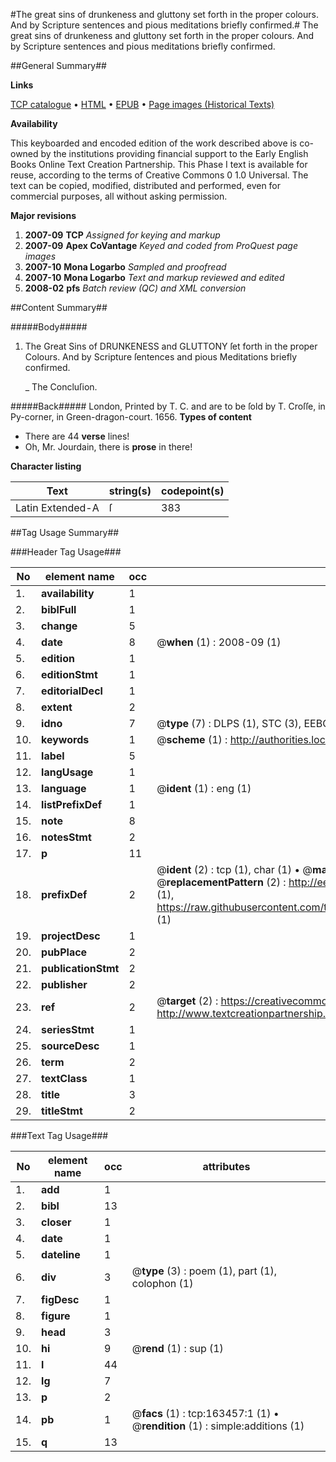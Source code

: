 #The great sins of drunkeness and gluttony set forth in the proper colours. And by Scripture sentences and pious meditations briefly confirmed.#
The great sins of drunkeness and gluttony set forth in the proper colours. And by Scripture sentences and pious meditations briefly confirmed.

##General Summary##

**Links**

[TCP catalogue](http://www.ota.ox.ac.uk/tcp/)  • 
[HTML](http://tei.it.ox.ac.uk/tcp/Texts-HTML/free/A85/A85623.html)  • 
[EPUB](http://tei.it.ox.ac.uk/tcp/Texts-EPUB/free/A85/A85623.epub) • 
[Page images (Historical Texts)](https://data.historicaltexts.jisc.ac.uk/view?pubId=eebo-99870540e&pageId=eebo-99870540e-163457-1)

**Availability**

This keyboarded and encoded edition of the
	       work described above is co-owned by the institutions
	       providing financial support to the Early English Books
	       Online Text Creation Partnership. This Phase I text is
	       available for reuse, according to the terms of Creative
	       Commons 0 1.0 Universal. The text can be copied,
	       modified, distributed and performed, even for
	       commercial purposes, all without asking permission.

**Major revisions**

1. __2007-09__ __TCP__ *Assigned for keying and markup*
1. __2007-09__ __Apex CoVantage__ *Keyed and coded from ProQuest page images*
1. __2007-10__ __Mona Logarbo__ *Sampled and proofread*
1. __2007-10__ __Mona Logarbo__ *Text and markup reviewed and edited*
1. __2008-02__ __pfs__ *Batch review (QC) and XML conversion*

##Content Summary##

#####Body#####

1. The Great Sins of DRUNKENESS and GLUTTONY ſet forth in the proper Colours. And by Scripture ſentences and pious Meditations briefly confirmed.

    _ The Concluſion.

#####Back#####
London, Printed by T. C. and are to be ſold by T. Croſſe, in Py-corner, in Green-dragon-court. 1656.
**Types of content**

  * There are 44 **verse** lines!
  * Oh, Mr. Jourdain, there is **prose** in there!

**Character listing**


|Text|string(s)|codepoint(s)|
|---|---|---|
|Latin Extended-A|ſ|383|

##Tag Usage Summary##

###Header Tag Usage###

|No|element name|occ|attributes|
|---|---|---|---|
|1.|__availability__|1||
|2.|__biblFull__|1||
|3.|__change__|5||
|4.|__date__|8| @__when__ (1) : 2008-09 (1)|
|5.|__edition__|1||
|6.|__editionStmt__|1||
|7.|__editorialDecl__|1||
|8.|__extent__|2||
|9.|__idno__|7| @__type__ (7) : DLPS (1), STC (3), EEBO-CITATION (1), PROQUEST (1), VID (1)|
|10.|__keywords__|1| @__scheme__ (1) : http://authorities.loc.gov/ (1)|
|11.|__label__|5||
|12.|__langUsage__|1||
|13.|__language__|1| @__ident__ (1) : eng (1)|
|14.|__listPrefixDef__|1||
|15.|__note__|8||
|16.|__notesStmt__|2||
|17.|__p__|11||
|18.|__prefixDef__|2| @__ident__ (2) : tcp (1), char (1)  •  @__matchPattern__ (2) : ([0-9\-]+):([0-9IVX]+) (1), (.+) (1)  •  @__replacementPattern__ (2) : http://eebo.chadwyck.com/downloadtiff?vid=$1&page=$2 (1), https://raw.githubusercontent.com/textcreationpartnership/Texts/master/tcpchars.xml#$1 (1)|
|19.|__projectDesc__|1||
|20.|__pubPlace__|2||
|21.|__publicationStmt__|2||
|22.|__publisher__|2||
|23.|__ref__|2| @__target__ (2) : https://creativecommons.org/publicdomain/zero/1.0/ (1), http://www.textcreationpartnership.org/docs/. (1)|
|24.|__seriesStmt__|1||
|25.|__sourceDesc__|1||
|26.|__term__|2||
|27.|__textClass__|1||
|28.|__title__|3||
|29.|__titleStmt__|2||


###Text Tag Usage###

|No|element name|occ|attributes|
|---|---|---|---|
|1.|__add__|1||
|2.|__bibl__|13||
|3.|__closer__|1||
|4.|__date__|1||
|5.|__dateline__|1||
|6.|__div__|3| @__type__ (3) : poem (1), part (1), colophon (1)|
|7.|__figDesc__|1||
|8.|__figure__|1||
|9.|__head__|3||
|10.|__hi__|9| @__rend__ (1) : sup (1)|
|11.|__l__|44||
|12.|__lg__|7||
|13.|__p__|2||
|14.|__pb__|1| @__facs__ (1) : tcp:163457:1 (1)  •  @__rendition__ (1) : simple:additions (1)|
|15.|__q__|13||
